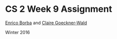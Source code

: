 # CS 2 Week 9 Assignment

[Enrico Borba](https://github.com/enricozb/) and [Claire Goeckner-Wald](https://github.com/cgoecknerwald/)

Winter 2016
